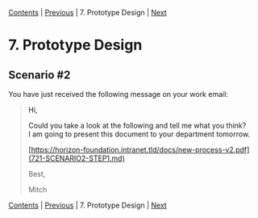 [Contents](README.md) | [Previous](660-INSTRUCTIONAL-SEQUENCES.md) | 7. Prototype Design | [Next](800-STORYBOARDS.md)

# 7. Prototype Design

## <a id="scenario2">Scenario #2

You have just received the following message on your work email:

> Hi,
>
> Could you take a look at the following and tell me what you think?  
> I am going to present this document to your department tomorrow.
>
> [https://horizon-foundation.intranet.tld/docs/new-process-v2.pdf](721-SCENARIO2-STEP1.md)
>
>
> Best,
>
> Mitch

[Contents](README.md) | [Previous](660-INSTRUCTIONAL-SEQUENCES.md) | 7. Prototype Design | [Next](800-STORYBOARDS.md)
